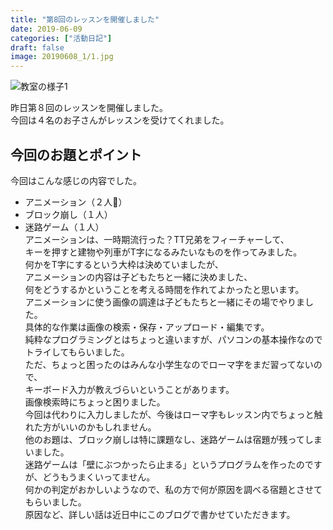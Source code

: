 ```yaml
---
title: "第8回のレッスンを開催しました"
date: 2019-06-09
categories: ["活動日記"]
draft: false
image: 20190608_1/1.jpg
---
```


![教室の様子1](/img/post/20190608_1/2.jpg)  

昨日第８回のレッスンを開催しました。  
今回は４名のお子さんがレッスンを受けてくれました。  

## 今回のお題とポイント

今回はこんな感じの内容でした。  
* アニメーション（２人）  
* ブロック崩し（１人）  
* 迷路ゲーム（１人）  
アニメーションは、一時期流行った？TT兄弟をフィーチャーして、    
キーを押すと建物や列車がT字になるみたいなものを作ってみました。    
何かをT字にするという大枠は決めていましたが、  
アニメーションの内容は子どもたちと一緒に決めました、  
何をどうするかということを考える時間を作れてよかったと思います。  
アニメーションに使う画像の調達は子どもたちと一緒にその場でやりました。    
具体的な作業は画像の検索・保存・アップロード・編集です。  
純粋なプログラミングとはちょっと違いますが、パソコンの基本操作なのでトライしてもらいました。  
ただ、ちょっと困ったのはみんな小学生なのでローマ字をまだ習ってないので、  
キーボード入力が教えづらいということがあります。  
画像検索時にちょっと困りました。  
今回は代わりに入力しましたが、今後はローマ字もレッスン内でちょっと触れた方がいいのかもしれません。  
他のお題は、ブロック崩しは特に課題なし、迷路ゲームは宿題が残ってしまいました。  
迷路ゲームは「壁にぶつかったら止まる」というプログラムを作ったのですが、どうもうまくいってません。  
何かの判定がおかしいようなので、私の方で何が原因を調べる宿題とさせてもらいました。  
原因など、詳しい話は近日中にこのブログで書かせていただきます。  
